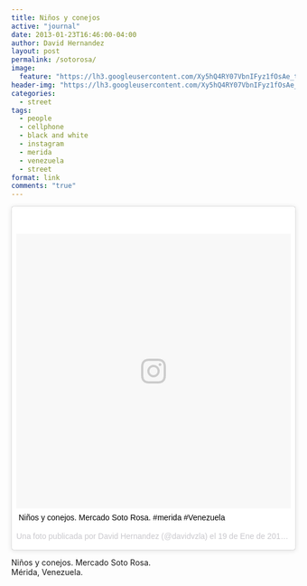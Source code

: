 ```yaml
---
title: Niños y conejos
active: "journal"
date: 2013-01-23T16:46:00-04:00
author: David Hernandez
layout: post
permalink: /sotorosa/
image: 
  feature: "https://lh3.googleusercontent.com/Xy5hQ4RY07VbnIFyz1fOsAe_te67AwCVum9G2F-0Ax4Jc7tNgkzWkS1F99GXdiqwrBPG2sK_NNB9X5aOJSmpk7vxirjonkNA8SvoylV7jCgQorpMafmWhoUcshvzDYvV4O04lkOYkLS7V6_dZPMjmHyjCVwIC6LncrAEnQNRfr137GHJd_L429O8u_A_lQb_qCSOZwWsD0FcL-xQS5LNiUs6z2XB2oVCNltIenvpjuC0cySx-WUbXvnRFRM6gE5O_IUKqBUDnTQZ625Fa1hLE2BOIIuIo817QSWu4BAzobLxulUTOoWLhSSiK-Xgv_MxEG-XrY9D90wCV9XjNo1ICABpdaxKuZSqpKwZjh3FEYs9nSwHiLRPRQHbZgY-al7F6sF7I6WOKPQGN2Uqskk1lHvaC7kxKXSBAfielaKVLiUsLMSVn4er6c8qQCuaMA5QLvgzXigMUPleJlxobYLACKHimpTNJZmdAecNkBW4Hj_p-MPoTIbFE5c-5OK3DW_W6LRBYCUuFZM7tmSCSdt0rdZYq-algbnaDTCjZfMbbCcF4I0ePTiru1U7flO34YMP5NnjSBF91lV804L9jwVHGpoo8k0YEQRSAEbgYlEtFuF8leTYoPlhQ2-lbg=s612-no"
header-img: "https://lh3.googleusercontent.com/Xy5hQ4RY07VbnIFyz1fOsAe_te67AwCVum9G2F-0Ax4Jc7tNgkzWkS1F99GXdiqwrBPG2sK_NNB9X5aOJSmpk7vxirjonkNA8SvoylV7jCgQorpMafmWhoUcshvzDYvV4O04lkOYkLS7V6_dZPMjmHyjCVwIC6LncrAEnQNRfr137GHJd_L429O8u_A_lQb_qCSOZwWsD0FcL-xQS5LNiUs6z2XB2oVCNltIenvpjuC0cySx-WUbXvnRFRM6gE5O_IUKqBUDnTQZ625Fa1hLE2BOIIuIo817QSWu4BAzobLxulUTOoWLhSSiK-Xgv_MxEG-XrY9D90wCV9XjNo1ICABpdaxKuZSqpKwZjh3FEYs9nSwHiLRPRQHbZgY-al7F6sF7I6WOKPQGN2Uqskk1lHvaC7kxKXSBAfielaKVLiUsLMSVn4er6c8qQCuaMA5QLvgzXigMUPleJlxobYLACKHimpTNJZmdAecNkBW4Hj_p-MPoTIbFE5c-5OK3DW_W6LRBYCUuFZM7tmSCSdt0rdZYq-algbnaDTCjZfMbbCcF4I0ePTiru1U7flO34YMP5NnjSBF91lV804L9jwVHGpoo8k0YEQRSAEbgYlEtFuF8leTYoPlhQ2-lbg=s612-no"
categories:
  - street
tags:
  - people
  - cellphone
  - black and white
  - instagram
  - merida
  - venezuela
  - street
format: link
comments: "true"
---
```

<blockquote class="instagram-media" data-instgrm-captioned data-instgrm-version="7" style=" background:#FFF; border:0; border-radius:3px; box-shadow:0 0 1px 0 rgba(0,0,0,0.5),0 1px 10px 0 rgba(0,0,0,0.15); margin: 1px; max-width:658px; padding:0; width:99.375%; width:-webkit-calc(100% - 2px); width:calc(100% - 2px);"><div style="padding:8px;"> <div style=" background:#F8F8F8; line-height:0; margin-top:40px; padding:50% 0; text-align:center; width:100%;"> <div style=" background:url(data:image/png;base64,iVBORw0KGgoAAAANSUhEUgAAACwAAAAsCAMAAAApWqozAAAABGdBTUEAALGPC/xhBQAAAAFzUkdCAK7OHOkAAAAMUExURczMzPf399fX1+bm5mzY9AMAAADiSURBVDjLvZXbEsMgCES5/P8/t9FuRVCRmU73JWlzosgSIIZURCjo/ad+EQJJB4Hv8BFt+IDpQoCx1wjOSBFhh2XssxEIYn3ulI/6MNReE07UIWJEv8UEOWDS88LY97kqyTliJKKtuYBbruAyVh5wOHiXmpi5we58Ek028czwyuQdLKPG1Bkb4NnM+VeAnfHqn1k4+GPT6uGQcvu2h2OVuIf/gWUFyy8OWEpdyZSa3aVCqpVoVvzZZ2VTnn2wU8qzVjDDetO90GSy9mVLqtgYSy231MxrY6I2gGqjrTY0L8fxCxfCBbhWrsYYAAAAAElFTkSuQmCC); display:block; height:44px; margin:0 auto -44px; position:relative; top:-22px; width:44px;"></div></div> <p style=" margin:8px 0 0 0; padding:0 4px;"> <a href="https://www.instagram.com/p/Uq2mI6QT_x/" style=" color:#000; font-family:Arial,sans-serif; font-size:14px; font-style:normal; font-weight:normal; line-height:17px; text-decoration:none; word-wrap:break-word;" target="_blank">Niños y conejos.  Mercado Soto Rosa.  #merida #Venezuela</a></p> <p style=" color:#c9c8cd; font-family:Arial,sans-serif; font-size:14px; line-height:17px; margin-bottom:0; margin-top:8px; overflow:hidden; padding:8px 0 7px; text-align:center; text-overflow:ellipsis; white-space:nowrap;">Una foto publicada por David Hernandez (@davidvzla) el <time style=" font-family:Arial,sans-serif; font-size:14px; line-height:17px;" datetime="2013-01-19T15:00:04+00:00">19 de Ene de 2013 a la(s) 7:00 PST</time></p></div></blockquote>
<script async defer src="//platform.instagram.com/en_US/embeds.js"></script>

Niños y conejos. Mercado Soto Rosa.<br>
Mérida, Venezuela.

